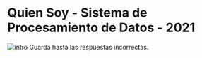 # Quien Soy - Sistema de Procesamiento de Datos - 2021
![intro](https://user-images.githubusercontent.com/72120446/142796189-bf2c32df-36d5-4c4e-8a37-4ffcf3330e46.jpg)
Guarda hasta las respuestas incorrectas.

